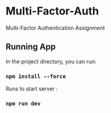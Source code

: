 # Multi-Factor-Auth
Multi-Factor Authentication Assignment

## Running App

In the project directory, you can run:

### `npm install --force`

Runs to start server :

### `npm run dev `
